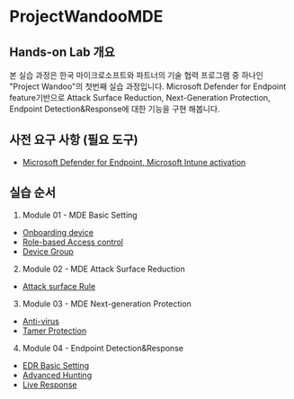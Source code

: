 # ProjectWandooMDE
## Hands-on Lab 개요
본 실습 과정은 한국 마이크로소프트와 파트너의 기술 협력 프로그램 중 하나인 "Project Wandoo"의 첫번째 실습 과정입니다. Microsoft Defender for Endpoint feature기반으로 Attack Surface Reduction, Next-Generation Protection, Endpoint Detection&Response에 대한 기능을 구현 해봅니다. 

## 사전 요구 사항 (필요 도구)

* [Microsoft Defender for Endpoint, Microsoft Intune activation](https://github.com/Kittiyayaong/ProjectWandooMDE/blob/main/MDE%20Lab%20%EC%82%AC%EC%A0%84%20%EC%A4%80%EB%B9%84%EC%82%AC%ED%95%AD.md)
  

## 실습 순서

1. Module 01 - MDE Basic Setting
  * [Onboarding device](https://github.com/Kittiyayaong/ProjectWandooMDE/blob/main/MDE%20Module01%20-%20Basic%20Setting-01.Onboarding%20Device.md)
  * [Role-based Access control](https://github.com/Kittiyayaong/ProjectWandooMDE/blob/main/MDE%20Module01%20-%20Basic%20Setting-02.RBAC.md)
  * [Device Group](https://github.com/Kittiyayaong/ProjectWandooMDE/blob/main/MDE%20Module01%20-%20Basic%20Setting-03.Device%20Group.md)

2. Module 02 - MDE Attack Surface Reduction
 * [Attack surface Rule](https://github.com/Kittiyayaong/ProjectWandooMDE/blob/main/MDE%20Module02%20-%20ASR-01.ASR%20Rule&Policy.md)
   
3. Module 03 - MDE Next-generation Protection
* [Anti-virus](https://github.com/Kittiyayaong/ProjectWandooMDE/blob/main/MDE%20Module03%20-%20NGP-01.Anti-virus.md)
* [Tamer Protection](https://github.com/Kittiyayaong/ProjectWandooMDE/blob/main/MDE%20Module03%20-%20NGP-02.Tamper%20Protection.md)

4. Module 04 - Endpoint Detection&Response
* [EDR Basic Setting](https://github.com/Kittiyayaong/ProjectWandooMDE/blob/main/MDE%20Module04%20-%20EDR-01.EDR(Endpoint%20detection%20&%20response).md)
* [Advanced Hunting](https://github.com/Kittiyayaong/ProjectWandooMDE/blob/main/MDE%20Module04%20-%20EDR-02.%20Advanced%20Hunting.md)
* [Live Response](https://github.com/Kittiyayaong/ProjectWandooMDE/blob/main/MDE%20Module04%20-%20EDR-03.%20Live%20Resonse.md)
